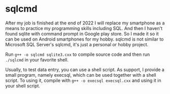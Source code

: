 # sqlcmd

After my job is finished at the end of 2022 I will replace my smartphone as a means to practice my programming skills including SQL. And then I haven't found sqlite with command prompt in Google play store. So I made it so it can be used on Android smartphones for my hobby. sqlcmd is not similar to Microsoft SQL Server's sqlcmd, it's just a personal or hobby project.

Run `g++ -o sqlcmd sqlite3.cxx` to compile source code and then run `./sqlcmd` in your favorite shell.

Usually, to test data entry, you can use a shell script.  As support, I provide a small program, namely execsql, which can be used together with a shell script. To using it, compile with `g++ -o execsql execsql.cxx` and using it in your shell script.
